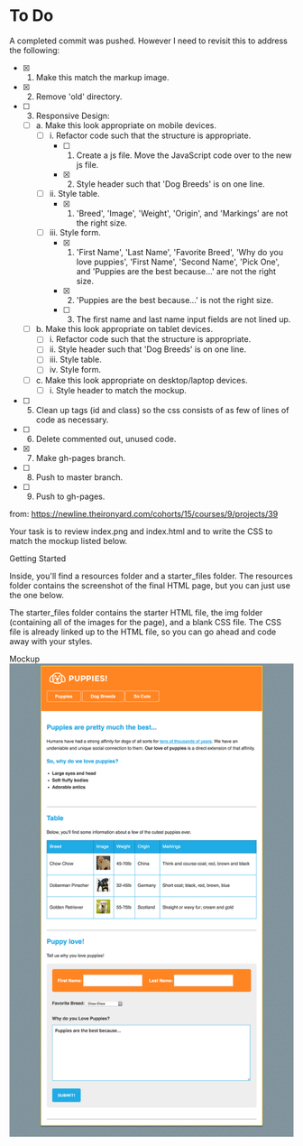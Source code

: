 # To Do

A completed commit was pushed. However I need to revisit this to address the following:

- [X] 1. Make this match the markup image.
- [X] 2. Remove 'old' directory.
- [ ] 3. Responsive Design:
  - [ ] a. Make this look appropriate on mobile devices.
    - [ ] i. Refactor code such that the structure is appropriate.
        - [ ] 1. Create a js file. Move the JavaScript code over to the new js file.
        - [X] 2. Style header such that 'Dog Breeds' is on one line.
    - [ ] ii. Style table.
        - [X] 1. 'Breed', 'Image', 'Weight', 'Origin', and 'Markings' are not the right size.
    - [ ] iii. Style form.
        - [X] 1. 'First Name', 'Last Name', 'Favorite Breed', 'Why do you love puppies', 'First Name', 'Second Name', 'Pick One', and 'Puppies are the best because...' are not the right size.
        - [X] 2. 'Puppies are the best because...' is not the right size.
        - [ ] 3. The first name and last name input fields are not lined up.
  - [ ] b. Make this look appropriate on tablet devices.
    - [ ] i. Refactor code such that the structure is appropriate.
    - [ ] ii. Style header such that 'Dog Breeds' is on one line.
    - [ ] iii. Style table.
    - [ ] iv. Style form.
  - [ ] c. Make this look appropriate on desktop/laptop devices.
    - [ ] i. Style header to match the mockup.
- [ ] 5. Clean up tags (id and class) so the css consists of as few of lines of code as necessary.
- [ ] 6. Delete commented out, unused code.
- [X] 7. Make gh-pages branch.
- [ ] 8. Push to master branch.
- [ ] 9. Push to gh-pages.

from: https://newline.theironyard.com/cohorts/15/courses/9/projects/39

Your task is to review index.png and index.html and to write the CSS to match the mockup listed below.

Getting Started

Inside, you'll find a resources folder and a starter_files folder. The resources folder contains the screenshot of the final HTML page, but you can just use the one below.

The starter_files folder contains the starter HTML file, the img folder (containing all of the images for the page), and a blank CSS file. The CSS file is already linked up to the HTML file, so you can go ahead and code away with your styles.

Mockup  
![Mockup Screenshot](images/02547e40-screenshot.png)
